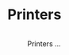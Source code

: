 # Printers

<figure><img src="https://media2.giphy.com/media/6k5aYgBKTxe3C/giphy.gif?cid=790b76119354a367e4727061fa771ac2a3d38407966b4e73&#x26;rid=giphy.gif&#x26;ct=g" alt=""><figcaption><p>Printers ...</p></figcaption></figure>
